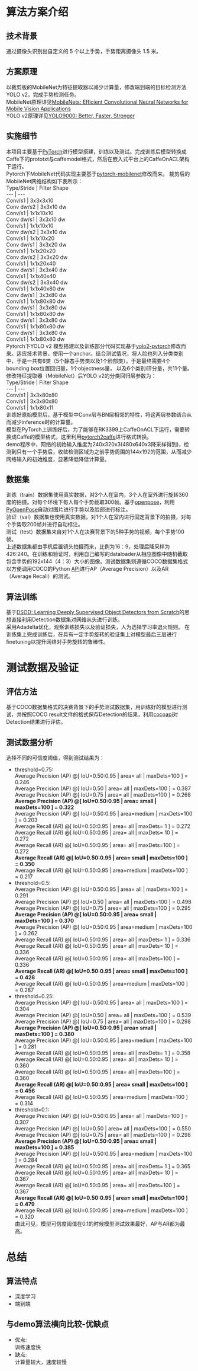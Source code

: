 # 算法方案介绍

## 技术背景

通过摄像头识别出自定义的 5 个以上手势，手势距离摄像头 1.5 米。


## 方案原理

以裁剪版的MobileNet为特征提取器以减少计算量，修改端到端的目标检测方法YOLO v2，完成手势检测任务。  
MobileNet原理详见[MobileNets: Efficient Convolutional Neural Networks for Mobile Vision Applications](https://arxiv.org/abs/1704.04861)  
YOLO v2原理详见[YOLO9000: Better, Faster, Stronger](https://arxiv.org/abs/1612.08242)


## 实施细节

本项目主要基于[PyTorch](http://pytorch.org/)进行模型搭建，训练以及测试。完成训练后模型转换成Caffe下的prototxt与caffemodel格式，然后在嵌入式平台上的CaffeOnACL架构下运行。  
Pytorch下MobileNet代码实现主要基于[pytorch-mobilenet](https://github.com/marvis/pytorch-mobilenet)修改而来。
裁剪后的MobileNet网络结构如下表所示：  
Type/Stride | Filter Shape  
--- | ---   
Conv/s1 | 3x3x3x10  
Conv dw/s2 | 3x3x10 dw  
Conv/s1 | 1x1x10x10  
Conv dw/s1 | 3x3x10 dw  
Conv/s1 | 1x1x10x10  
Conv dw/s2 | 3x3x10 dw  
Conv/s1 | 1x1x10x20  
Conv dw/s1 | 3x3x20 dw  
Conv/s1 | 1x1x20x20  
Conv dw/s2 | 3x3x20 dw  
Conv/s1 | 1x1x20x40   
Conv dw/s1 | 3x3x40 dw  
Conv/s1 | 1x1x40x40  
Conv dw/s2 | 3x3x40 dw  
Conv/s1 | 1x1x40x80 dw  
Conv dw/s1 | 3x3x80 dw  
Conv/s1 | 1x1x80x80 dw  
Conv dw/s1 | 3x3x80 dw  
Conv/s1 | 1x1x80x80 dw  
Conv dw/s1 | 3x3x80 dw  
Conv/s1 | 1x1x80x80 dw  
Conv dw/s1 | 3x3x80 dw  
Conv/s1 | 1x1x80x80 dw  
Pytorch下YOLO v2 模型搭建以及训练部分代码实现基于[yolo2-pytorch](https://github.com/longcw/yolo2-pytorch)修改而来。适应技术背景，使用一个anchor。结合测试情况，将人脸也列入分类类别中，于是一共有6类（5个静态手势类以及1个脸部类）。于是最终需要4个bounding box位置回归量，1个objectness量， 以及6个类别i评分量，共11个量。修改特征提取器（MobileNet）后YOLO v2的分类回归层参数为：  
Type/Stride | Filter Shape  
--- | ---   
Conv/s1 | 3x3x80x80  
Conv/s1 | 3x3x80x80  
Conv/s1 | 1x1x80x11  
训练好原始模型后，基于模型中Conv层与BN层相邻的特性，将这两层参数结合从而减少inference时的计算量。  
模型在PyTorch上训练好后，为了能够在RK3399上CaffeOnACL下运行，需要转换成Caffe的模型格式，这里利用[pytorch2caffe](https://github.com/longcw/pytorch2caffe)进行格式转换。  
demo程序中，网络的初始输入维度为240x320x3(480x640x3降采样得到)，检测到只有一个手势后，收敛检测区域为之前手势周围的144x192的范围，从而减少网络输入的初始维度，显著降低降低计算量。


## 数据集

训练（train）数据集使用真实数据，对3个人在室内，3个人在室外进行旋转360度的拍摄。对每个环境下每人每个手势截取300帧。基于[openpose](https://github.com/CMU-Perceptual-Computing-Lab/openpose)，利用[PyOpenPose](https://github.com/FORTH-ModelBasedTracker/PyOpenPose)自动对图片进行手势以及脸部进行标注。  
验证（val）数据集也使用真实数据，对1个人在室内进行固定背景下的拍摄，对每个手势取200帧并进行自动标注。  
测试（test）数据集来自对1个人在决赛背景下的5种手势的视频，每个手势100帧。  
上述数据集都由手机后置镜头拍摄而来，比例为16：9，处理后降采样为426:240。在训练和验证时，利用自己编写的dataloader从相应图像中随机截取包含手势的192x144（4：3）大小的图像。测试数据集则遵循COCO数据集格式以方便调用COCO的Python [API](https://github.com/cocodataset/cocoapi)进行AP（Average Precision）以及AR（Average Recall）的测试。


## 算法训练

基于[DSOD: Learning Deeply Supervised Object Detectors from Scratch](https://arxiv.org/abs/1708.01241)的思想直接利用Detection数据集对网络从头进行训练。  
采用Adadelta优化，观察训练损失以及验证损失，人为选择学习率退火规则。
在训练集上完成训练后，在具有一定手势旋转的验证集上对模型最后三层进行finetuning以提升网络对手势旋转的鲁棒性。



# 测试数据及验证

## 评估方法

基于COCO数据集格式的决赛背景下的手势测试数据集，用训练好的模型进行测试，并按照COCO result文件的格式保存Detection的结果，利用[cocoapi](https://github.com/cocodataset/cocoapi)对Detection结果进行评估。

## 测试数据分析

选择不同的可信度阈值，得到测试结果为：
* threshold=0.75:  
Average Precision  (AP) @[ IoU=0.50:0.95 | area=   all | maxDets=100 ] = 0.246  
Average Precision  (AP) @[ IoU=0.50      | area=   all | maxDets=100 ] = 0.387  
Average Precision  (AP) @[ IoU=0.75      | area=   all | maxDets=100 ] = 0.268  
**Average Precision  (AP) @[ IoU=0.50:0.95 | area= small | maxDets=100 ] = 0.322**  
Average Precision  (AP) @[ IoU=0.50:0.95 | area=medium | maxDets=100 ] = 0.203  
Average Recall     (AR) @[ IoU=0.50:0.95 | area=   all | maxDets=  1 ] = 0.272  
Average Recall     (AR) @[ IoU=0.50:0.95 | area=   all | maxDets= 10 ] = 0.272  
Average Recall     (AR) @[ IoU=0.50:0.95 | area=   all | maxDets=100 ] = 0.272  
**Average Recall     (AR) @[ IoU=0.50:0.95 | area= small | maxDets=100 ] = 0.350**  
Average Recall     (AR) @[ IoU=0.50:0.95 | area=medium | maxDets=100 ] = 0.217  
* threshold=0.5:  
Average Precision  (AP) @[ IoU=0.50:0.95 | area=   all | maxDets=100 ] = 0.291  
Average Precision  (AP) @[ IoU=0.50      | area=   all | maxDets=100 ] = 0.498  
Average Precision  (AP) @[ IoU=0.75      | area=   all | maxDets=100 ] = 0.295  
**Average Precision  (AP) @[ IoU=0.50:0.95 | area= small | maxDets=100 ] = 0.370**   
Average Precision  (AP) @[ IoU=0.50:0.95 | area=medium | maxDets=100 ] = 0.262  
Average Recall     (AR) @[ IoU=0.50:0.95 | area=   all | maxDets=  1 ] = 0.336  
Average Recall     (AR) @[ IoU=0.50:0.95 | area=   all | maxDets= 10 ] = 0.336  
Average Recall     (AR) @[ IoU=0.50:0.95 | area=   all | maxDets=100 ] = 0.336  
**Average Recall     (AR) @[ IoU=0.50:0.95 | area= small | maxDets=100 ] = 0.428**  
Average Recall     (AR) @[ IoU=0.50:0.95 | area=medium | maxDets=100 ] = 0.287  
* threshold=0.25:    
Average Precision  (AP) @[ IoU=0.50:0.95 | area=   all | maxDets=100 ] = 0.304  
Average Precision  (AP) @[ IoU=0.50      | area=   all | maxDets=100 ] = 0.539  
Average Precision  (AP) @[ IoU=0.75      | area=   all | maxDets=100 ] = 0.298  
**Average Precision  (AP) @[ IoU=0.50:0.95 | area= small | maxDets=100 ] = 0.380**  
Average Precision  (AP) @[ IoU=0.50:0.95 | area=medium | maxDets=100 ] = 0.281  
Average Recall     (AR) @[ IoU=0.50:0.95 | area=   all | maxDets=  1 ] = 0.358  
Average Recall     (AR) @[ IoU=0.50:0.95 | area=   all | maxDets= 10 ] = 0.360  
Average Recall     (AR) @[ IoU=0.50:0.95 | area=   all | maxDets=100 ] = 0.360  
**Average Recall     (AR) @[ IoU=0.50:0.95 | area= small | maxDets=100 ] = 0.456**  
Average Recall     (AR) @[ IoU=0.50:0.95 | area=medium | maxDets=100 ] = 0.314  
* threshold=0.1:      
Average Precision  (AP) @[ IoU=0.50:0.95 | area=   all | maxDets=100 ] = 0.307  
Average Precision  (AP) @[ IoU=0.50      | area=   all | maxDets=100 ] = 0.550  
Average Precision  (AP) @[ IoU=0.75      | area=   all | maxDets=100 ] = 0.298  
**Average Precision  (AP) @[ IoU=0.50:0.95 | area= small | maxDets=100 ] = 0.385**  
Average Precision  (AP) @[ IoU=0.50:0.95 | area=medium | maxDets=100 ] = 0.284  
Average Recall     (AR) @[ IoU=0.50:0.95 | area=   all | maxDets=  1 ] = 0.365  
Average Recall     (AR) @[ IoU=0.50:0.95 | area=   all | maxDets= 10 ] = 0.367  
Average Recall     (AR) @[ IoU=0.50:0.95 | area=   all | maxDets=100 ] = 0.367  
**Average Recall     (AR) @[ IoU=0.50:0.95 | area= small | maxDets=100 ] = 0.479**   
Average Recall     (AR) @[ IoU=0.50:0.95 | area=medium | maxDets=100 ] = 0.320  
由此可见，模型可信度阈值在0.1的时候模型测试效果最好，AP与AR都为最高。




# 总结

## 算法特点

* 深度学习
* 端到端

## 与demo算法横向比较-优缺点
* 优点:  
  训练速度快
* 缺点:  
    计算量较大，速度较慢
